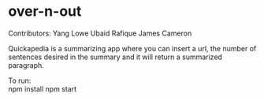 # over-n-out
Contributors:
  Yang Lowe
  Ubaid Rafique
  James Cameron

Quickapedia is a summarizing app where you can insert a url, the number of sentences desired in the summary and it will return a summarized paragraph. 

To run:   
  npm install
  npm start
